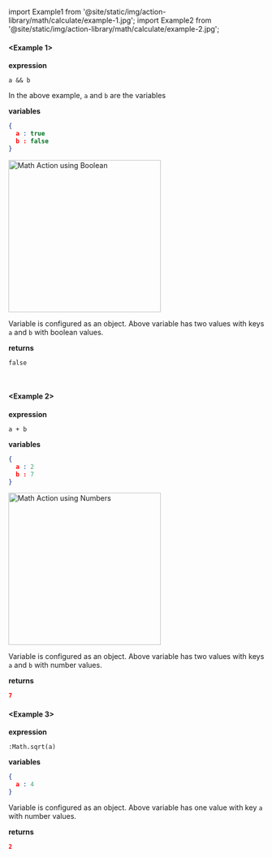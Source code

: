 import Example1 from '@site/static/img/action-library/math/calculate/example-1.jpg';
import Example2 from '@site/static/img/action-library/math/calculate/example-2.jpg';

#### <Example 1>

**expression**
```
a && b
```
In the above example, `a` and `b` are the variables

**variables**

```json
{
  a : true
  b : false
}
```

<img src={Example2} alt="Math Action using Boolean" class = "myResponsiveImg" width="300"/>

Variable is configured as an object.  Above variable has two values with keys `a` and `b` with boolean values.

**returns**
```
false
```

<br />

#### <Example 2>

**expression**
```
a + b
```

**variables**

```json
{
  a : 2
  b : 7
}
```

<img src={Example1} alt="Math Action using Numbers" class = "myResponsiveImg" width="300"/>

Variable is configured as an object.  Above variable has two values with keys `a` and `b` with number values.

**returns**
```json
7
```

#### <Example 3>

**expression**
```
:Math.sqrt(a)
```

**variables**

```json
{
  a : 4
}
```

Variable is configured as an object.  Above variable has one value with key `a` with number values.

**returns**
```json
2
```